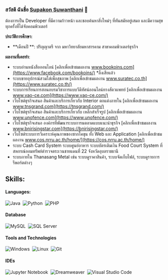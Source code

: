 ### สวัสดี ฉันชื่อ [Supakon Suwanthani](https://mikeaom.github.io) 👋

ต้องการเป็น Developer ที่มีความก้าวหน้า และชอบค้นหาสิ่งใหม่ๆ ที่ทันสมัยอยู่เสมอ และมีความสุขทุกครั้งที่ได้จับคอมพิวเตอร์

**ประวัติการศึกษา**:
- **เดือนปี **: ปริญญาตรี จาก มหาวิทยาลัยมหาสารคาม สาขาคอมพิวเตอร์ธุรกิจ

**ผลงานที่เคยทำ**:
- ระบบอ่านหนังสือออนไลน์ [คลิกเพื่อเข้าชมผลงาน www.bookoins.com](https://www.facebook.com/bookoins/) *ลิ้งเสียแล้ว
- ระบบขายอุปกรณ์สวมใส่เพื่อสุขภาพ [คลิกเพื่อเข้าชมผลงาน www.suratec.co.th](https://www.suratec.co.th/)
- ระบบการเรียนการสอนอบรมวิชาการแบบวีดีทัศน์ออนไลน์ทางสัตวแพทย์ [คลิกเพื่อเข้าชมผลงาน www.vao-ce.com](https://www.vao-ce.com/)
- เว็บไซต์ธุรกิจเสนอ สินค้าและบริการเกี่ยวกับ Interior ตกแต่งภายใน [คลิกเพื่อเข้าชมผลงาน www.tnsgrand.com](https://tnsgrand.com/)
- เว็บไซต์ธุรกิจเสนอ สินค้าและบริการเกี่ยวกับ เหล็กสำเร็จรูป [คลิกเพื่อเข้าชมผลงาน www.unofence.com](https://www.unofence.com/)
- เว็บไซต์ธุรกิจเสนอ องค์กรที่พัฒนาระบบการนตลาดแบบแนะนำธุรกิจ [คลิกเพื่อเข้าชมผลงาน www.bnirisingstar.com](https://bnirisingstar.com/)
- เว็บไซต์ระบบการวิเคราะห์คุณภาพของซากโคขุน ทั้ง Web และ Application [คลิกเพื่อเข้าชมผลงาน www.cos.nrru.ac.th/home/](https://cos.nrru.ac.th/home/)
- ระบบ Cash Card System ระบบศูนย์อาหาร ระบบบัตรเติมเงิน Food Court System ที่ สหกรณ์ออมทรัพย์ตำรวจตระเวนชายแดนที่ 22 จังหวัดอุบลราชธานี
- ระบบภายใน Thanasang Metal เช่น ระบบดูราคาสินค้า, ระบบจัดเก็บไฟล์, ระบบดูรายการรีพอร์ตต่างๆ

## Skills:

#### Languages:

![Java](https://img.shields.io/badge/Java-ED8B00?style=for-the-badge&logo=java&logoColor=white)&nbsp;
![Python](https://img.shields.io/badge/Python-3776AB?style=for-the-badge&logo=python&logoColor=white)&nbsp;
![PHP](https://img.shields.io/badge/-php-blue?style=for-the-badge&logo=php&logoColor=white)&nbsp;


#### Database

![MySQL](https://img.shields.io/badge/MySQL-00000F?style=for-the-badge&logo=mysql&logoColor=white)&nbsp;
![SQL Server](https://img.shields.io/badge/-SQL%20server-red?style=for-the-badge&logo=sqlservers&logoColor=white)&nbsp;

#### Tools and Technologies

![Windows](https://img.shields.io/badge/-Windows-blue?style=for-the-badge&logo=windows&logoColor=white)&nbsp;
![Linux](https://img.shields.io/badge/Linux-FCC624?style=for-the-badge&logo=linux&logoColor=black)&nbsp;
![Git](https://img.shields.io/badge/GIT-E44C30?style=for-the-badge&logo=git&logoColor=white)&nbsp;
<!-- ![AWS](https://img.shields.io/badge/Amazon_AWS-232F3E?style=flat&logo=amazon-aws&logoColor=white)&nbsp;
![Google Cloud](https://img.shields.io/badge/Google_Cloud-4285F4?style=flat&logo=google-cloud&logoColor=white)&nbsp; -->

#### IDEs

![Jupyter Notebook](https://img.shields.io/badge/jupyter-%23FA0F00.svg?style=for-the-badge&logo=jupyter&logoColor=white)&nbsp;
![Dreamweaver](https://img.shields.io/badge/-dreamweaver-purple?style=for-the-badge&logoColor=white)&nbsp;
![Visual Studio Code](https://img.shields.io/badge/Visual%20Studio%20Code-0078d7.svg?style=for-the-badge&logo=visual-studio-code&logoColor=white)&nbsp;



<!---
mikeaom/mikeaom is a ✨ special ✨ repository because its `README.md` (this file) appears on your GitHub profile.
You can click the Preview link to take a look at your changes.
--->
